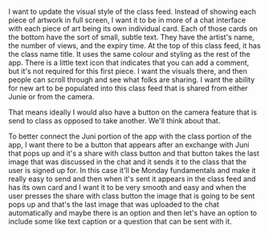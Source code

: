 I want to update the visual style of the class feed. Instead of showing each piece of artwork in full screen, I want it to be in more of a chat interface with each piece of art being its own individual card. Each of those cards on the bottom have the sort of small, subtle text. They have the artist's name, the number of views, and the expiry time. At the top of this class feed, it has the class name title. It uses the same colour and styling as the rest of the app. There is a little text icon that indicates that you can add a comment, but it's not required for this first piece. I want the visuals there, and then people can scroll through and see what folks are sharing. I want the ability for new art to be populated into this class feed that is shared from either Junie or from the camera.


That means ideally I would also have a button on the camera feature that is send to class as opposed to take another. We'll think about that.



To better connect the Juni portion of the app with the class portion of the app, I want there to be a button that appears after an exchange with Juni that pops up and it's a share with class button and that button takes the last image that was discussed in the chat and it sends it to the class that the user is signed up for. In this case it'll be Monday fundamentals and make it really easy to send and then when it's sent it appears in the class feed and has its own card and I want it to be very smooth and easy and when the user presses the share with class button the image that is going to be sent pops up and that's the last image that was uploaded to the chat automatically and maybe there is an option and then let's have an option to include some like text caption or a question that can be sent with it.
